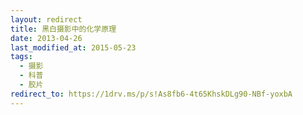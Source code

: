 ```yaml
---
layout: redirect
title: 黑白摄影中的化学原理
date: 2013-04-26
last_modified_at: 2015-05-23
tags:
  - 摄影
  - 科普
  - 胶片
redirect_to: https://1drv.ms/p/s!As8fb6-4t65KhskDLg90-NBf-yoxbA
---
```


